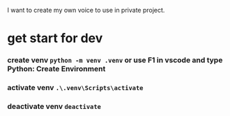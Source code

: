 I want to create my own voice to use in private project.
# get start for dev
### create venv `python -m venv .venv` or use F1 in vscode and type Python: Create Environment
### activate venv `.\.venv\Scripts\activate`
### deactivate venv `deactivate`
